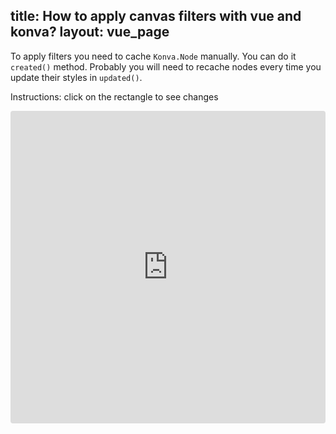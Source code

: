 title: How to apply canvas filters with vue and konva?
layout: vue_page
---

To apply filters you need to cache `Konva.Node` manually. You can do it `created()` method.
Probably you will need to recache nodes every time you update their styles in `updated()`.

Instructions: click on the rectangle to see changes

<iframe src="https://codesandbox.io/embed/github/konvajs/site/tree/master/vue-demos/filters?hidenavigation=1&view=split&fontsize=10&module=/src/App.vue" style="width:100%; height:500px; border:0; border-radius: 4px; overflow:hidden;" sandbox="allow-modals allow-forms allow-popups allow-scripts allow-same-origin"></iframe>



